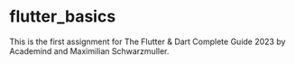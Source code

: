 # flutter_basics

This is the first assignment for The Flutter & Dart Complete Guide 2023 by Academind and Maximilian Schwarzmuller.


